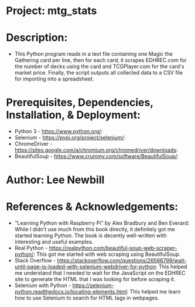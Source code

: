 # Project: mtg_stats

# Description:
- This Python program reads in a text file containing one Magic the Gathering card per line, then for each card, it scrapes EDHREC.com for the number of decks using the card and TCGPlayer.com for the card's market price. Finally, the script outputs all collected data to a CSV file for importing into a spreadsheet.

# Prerequisites, Dependencies, Installation, & Deployment:
- Python 3 - <https://www.python.org/>: 
- Selenium - <https://pypi.org/project/selenium/>:
- ChromeDriver - <https://sites.google.com/a/chromium.org/chromedriver/downloads>:
- BeautifulSoup - <https://www.crummy.com/software/BeautifulSoup/>:

# Author: Lee Newbill

# References & Acknowledgements: 
- "Learning Python with Raspberry Pi" by Alex Bradbury and Ben Everard: While I didn't use much from this book directly, it definitely got me started learning Python. The book is decently well-written with interesting and useful examples.
- Real Python - <https://realpython.com/beautiful-soup-web-scraper-python/>: This got me started with web scraping using BeautifulSoup.
- Stack Overflow - <https://stackoverflow.com/questions/26566799/wait-until-page-is-loaded-with-selenium-webdriver-for-python>: This helped me understand that I needed to wait for the JavaScript on the EDHREC site to generate the HTML that I was looking for before scraping it.
- Selenium with Python - <https://selenium-python.readthedocs.io/locating-elements.html>: This helped me learn how to use Selenium to search for HTML tags in webpages.
